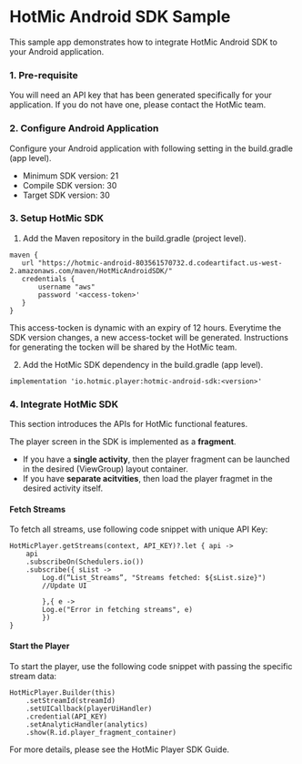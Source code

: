 # **HotMic Android SDK Sample**

This sample app demonstrates how to integrate HotMic Android SDK to your Android application.

### **1. Pre-requisite**

You will need an API key that has been generated specifically for your application. If you do not have one, please contact the HotMic team.

### **2. Configure Android Application**

Configure your Android application with following setting in the build.gradle (app level).

+ Minimum SDK version: 21
+ Compile SDK version: 30
+ Target SDK version: 30

### **3. Setup HotMic SDK**

1. Add the Maven repository in the build.gradle (project level).
```
maven {
   url "https://hotmic-android-803561570732.d.codeartifact.us-west-2.amazonaws.com/maven/HotMicAndroidSDK/"
   credentials {
       username "aws"
       password '<access-token>'
   }
}
```
This access-tocken is dynamic with an expiry of 12 hours. Everytime the SDK version changes, a new access-tocket will be generated. Instructions for generating the tocken will be shared by the HotMic team.

2. Add the HotMic SDK dependency in the build.gradle (app level).
```
implementation 'io.hotmic.player:hotmic-android-sdk:<version>'
```

### **4. Integrate HotMic SDK**

This section introduces the APIs for HotMic functional features.

The player screen in the SDK is implemented as a **fragment**.

+ If you have a **single activity**, then the player fragment can be launched in the desired (ViewGroup) layout container. 
+ If you have **separate acitvities**, then load the player fragmet in the desired activity itself.

#### **Fetch Streams**

To fetch all streams, use following code snippet with unique API Key:

```
HotMicPlayer.getStreams(context, API_KEY)?.let { api ->
    api
	.subscribeOn(Schedulers.io())
	.subscribe({ sList ->
		Log.d(“List_Streams”, "Streams fetched: ${sList.size}")
		//Update UI

        },{ e ->
		Log.e("Error in fetching streams", e)
        })
}
```

#### **Start the Player**

To start the player, use the following code snippet with passing the specific stream data:

```
HotMicPlayer.Builder(this)
	.setStreamId(streamId)
	.setUICallback(playerUiHandler)
	.credential(API_KEY)
	.setAnalyticHandler(analytics)
	.show(R.id.player_fragment_container)
```


For more details, please see the HotMic Player SDK Guide.